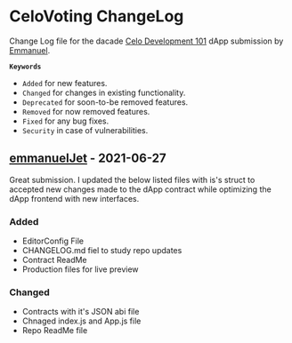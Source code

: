 # CeloVoting ChangeLog

Change Log file for the dacade [Celo Development 101](https://dacade.org/communities/celo-development-101) dApp submission by [Emmanuel](https://dacade.org/communities/celo-development-101/submissions/da156136-cad9-45c1-abe3-0ebc2cfe8866).

**```Keywords```**

* `Added` for new features.
* `Changed` for changes in existing functionality.
* `Deprecated` for soon-to-be removed features.
* `Removed` for now removed features.
* `Fixed` for any bug fixes.
* `Security` in case of vulnerabilities.

## [emmanuelJet](https://github.com/emmanuelJet) - 2021-06-27

Great submission. I updated the below listed files with is's struct to accepted new changes made to the dApp contract while optimizing the dApp frontend with new interfaces.

### Added

* EditorConfig File
* CHANGELOG.md fiel to study repo updates
* Contract ReadMe
* Production files for live preview

### Changed

* Contracts with it's JSON abi file
* Chnaged index.js and App.js file
* Repo ReadMe file
